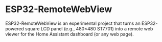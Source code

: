 # ESP32-RemoteWebView
 ESP32-RemoteWebView is an experimental project that turns an ESP32-powered square LCD panel (e.g., 480×480 ST7701) into a remote web viewer for the Home Assistant dashboard (or any web page). 
